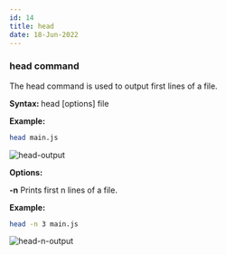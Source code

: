 ```yaml
---
id: 14
title: head
date: 18-Jun-2022
---
```


### head command

The head command is used to output first lines of a file.

<p class="lc-paragraph">
<strong>Syntax:&nbsp;</strong>head [options] file
</p>

<p class="lc-paragraph">
<strong>Example:</strong>
</p>

```bash
head main.js
```

<img class='lc-img' src='https://user-images.githubusercontent.com/43666833/174426289-0f4d6eed-1de4-460f-9a7a-c1db62a2381e.png' alt='head-output' >

<p class="lc-paragraph"><strong>Options:</strong></p>

<div class="command-option">
    <strong>-n</strong>
    <span>Prints first n lines of a file.</span>
</div>

**Example:**

```bash
head -n 3 main.js
```

<img class='lc-img' src='https://user-images.githubusercontent.com/43666833/174426411-94906a6a-5a53-47c2-bc8a-4e0516f92c63.png' alt='head-n-output'>
